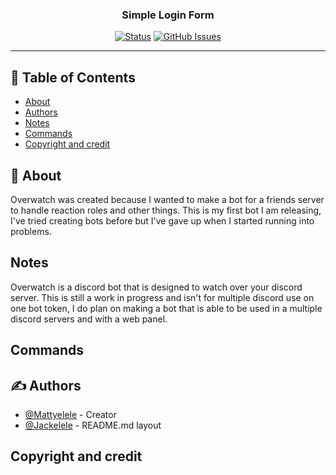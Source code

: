<h3 align="center">Simple Login Form</h3>
<div align="center">

[![Status](https://img.shields.io/badge/status-active-success.svg)]()
[![GitHub Issues](https://img.shields.io/github/issues/Mattyelele/Overwatch)](https://img.shields.io/github/issues/Mattyelele/Overwatch)
</div>

---

## 📝 Table of Contents

- [About](#about)
- [Authors](#authors)
- [Notes](#Notes)
- [Commands](#Commands)
- [Copyright and credit](#Copyright)

## 🧐 About <a name = "about"></a>

Overwatch was created because I wanted to make a bot for a friends server to handle reaction roles and other things. This is my first bot I am releasing, I've tried creating bots before but I've gave up when I started running into problems.


## Notes <a name = "Notes"></a>

Overwatch is a discord bot that is designed to watch over your discord server. This is still a work in progress and isn't for multiple discord use on one bot token, I do plan on making a bot that is able to be used in a multiple discord servers and with a web panel. 

## Commands <a name = "Commands"></a>


## ✍️ Authors <a name = "authors"></a>

- [@Mattyelele](https://github.com/Mattyelele) - Creator
- [@Jackelele](https://github.com/Jackelele) - README.md layout

## Copyright and credit <a name = "Copyright"></a>
